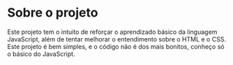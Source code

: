 # Sobre o projeto  
Este projeto tem o intuito de reforçar o aprendizado básico da linguagem JavaScript, além de tentar melhorar o entendimento sobre o HTML e o CSS.  
Este projeto é bem simples, e o código não é dos mais bonitos, conheço só o básico do JavaScript.

